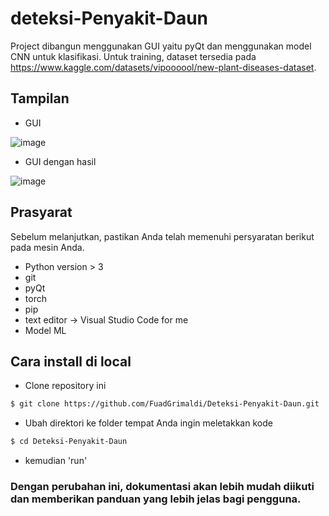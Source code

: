 # deteksi-Penyakit-Daun

Project dibangun menggunakan GUI yaitu pyQt dan menggunakan model CNN untuk klasifikasi. Untuk training, dataset tersedia pada https://www.kaggle.com/datasets/vipoooool/new-plant-diseases-dataset.

## Tampilan

- GUI

![image](https://github.com/user-attachments/assets/779935eb-ba0c-42ca-8cfe-cee02a4fed9b)

- GUI dengan hasil

![image](https://github.com/user-attachments/assets/3864e233-1b7f-4665-af38-b335ba627c76)


## Prasyarat

Sebelum melanjutkan, pastikan Anda telah memenuhi persyaratan berikut pada mesin Anda.

- Python version > 3
- git
- pyQt
- torch
- pip
- text editor -> Visual Studio Code for me
- Model ML

## Cara install di local

- Clone repository ini

```bash
$ git clone https://github.com/FuadGrimaldi/Deteksi-Penyakit-Daun.git
```

- Ubah direktori ke folder tempat Anda ingin meletakkan kode

```bash
$ cd Deteksi-Penyakit-Daun
```

- kemudian 'run'

### Dengan perubahan ini, dokumentasi akan lebih mudah diikuti dan memberikan panduan yang lebih jelas bagi pengguna.
